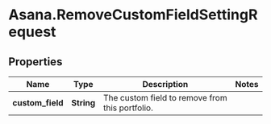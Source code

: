 # Asana.RemoveCustomFieldSettingRequest

## Properties
Name | Type | Description | Notes
------------ | ------------- | ------------- | -------------
**custom_field** | **String** | The custom field to remove from this portfolio. | 
